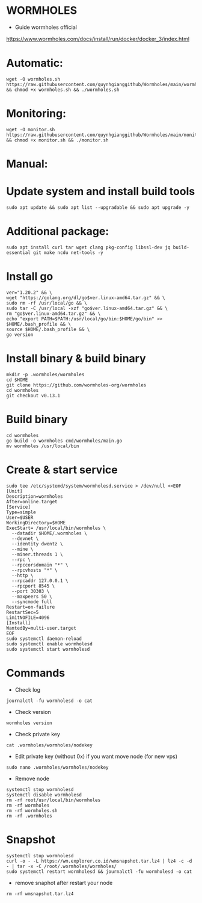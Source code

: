 # WORMHOLES
- Guide wormholes official

https://www.wormholes.com/docs/install/run/docker/docker_3/index.html

# Automatic:
```
wget -O wormholes.sh https://raw.githubusercontent.com/quynhgianggithub/Wormholes/main/wormholes.sh && chmod +x wormholes.sh && ./wormholes.sh
```
# Monitoring:
```
wget -O monitor.sh https://raw.githubusercontent.com/quynhgianggithub/Wormholes/main/monitor.sh && chmod +x monitor.sh && ./monitor.sh
```
# Manual: 
# Update system and install build tools
```
sudo apt update && sudo apt list --upgradable && sudo apt upgrade -y
```
# Additional package:
```
sudo apt install curl tar wget clang pkg-config libssl-dev jq build-essential git make ncdu net-tools -y
```
# Install go
```
ver="1.20.2" && \
wget "https://golang.org/dl/go$ver.linux-amd64.tar.gz" && \
sudo rm -rf /usr/local/go && \
sudo tar -C /usr/local -xzf "go$ver.linux-amd64.tar.gz" && \
rm "go$ver.linux-amd64.tar.gz" && \
echo "export PATH=$PATH:/usr/local/go/bin:$HOME/go/bin" >> $HOME/.bash_profile && \
source $HOME/.bash_profile && \
go version
```
# Install binary & build binary
```
mkdir -p .wormholes/wormholes
cd $HOME
git clone https://github.com/wormholes-org/wormholes
cd wormholes
git checkout v0.13.1
```
# Build binary
```
cd wormholes
go build -o wormholes cmd/wormholes/main.go
mv wormholes /usr/local/bin
```
# Create & start service
```
sudo tee /etc/systemd/system/wormholesd.service > /dev/null <<EOF
[Unit]
Description=wormholes
After=online.target
[Service]
Type=simple
User=$USER
WorkingDirectory=$HOME
ExecStart= /usr/local/bin/wormholes \
  --datadir $HOME/.wormholes \
  --devnet \
  --identity dwentz \
  --mine \
  --miner.threads 1 \
  --rpc \
  --rpccorsdomain "*" \
  --rpcvhosts "*" \
  --http \
  --rpcaddr 127.0.0.1 \
  --rpcport 8545 \
  --port 30303 \
  --maxpeers 50 \
  --syncmode full
Restart=on-failure
RestartSec=5
LimitNOFILE=4096
[Install]
WantedBy=multi-user.target
EOF
sudo systemctl daemon-reload
sudo systemctl enable wormholesd
sudo systemctl start wormholesd
```
# Commands
- Check log
```
journalctl -fu wormholesd -o cat
```
- Check version
```
wormholes version
```
- Check private key
```
cat .wormholes/wormholes/nodekey
```
- Edit private key (without 0x) if you want move node (for new vps)
```
sudo nano .wormholes/wormholes/nodekey
```
- Remove node
```
systemctl stop wormholesd
systemctl disable wormholesd
rm -rf root/usr/local/bin/wormholes
rm -rf wormholes
rm -rf wormholes.sh
rm -rf .wormholes
```
# Snapshot
```
systemctl stop wormholesd
curl -o - -L https://wm.explorer.co.id/wmsnapshot.tar.lz4 | lz4 -c -d - | tar -x -C /root/.wormholes/wormholes/
sudo systemctl restart wormholesd && journalctl -fu wormholesd -o cat
```
- remove snaphot after restart your node
```
rm -rf wmsnapshot.tar.lz4
```
